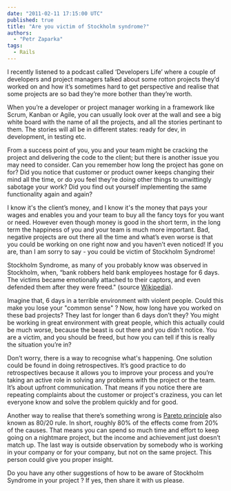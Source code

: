 ```yaml
---
date: "2011-02-11 17:15:00 UTC"
published: true
title: "Are you victim of Stockholm syndrome?"
authors:
  - "Petr Zaparka"
tags:
  - Rails
---
```


<p>I recently listened to a podcast called &lsquo;Developers Life&rsquo; where a couple of developers and project managers talked about some rotton projects they&rsquo;d worked on and how it&rsquo;s sometimes hard to get perspective and realise that some projects are so bad they&rsquo;re more bother than they&rsquo;re worth.</p>
<p>When you&rsquo;re a developer or project manager working in a framework like Scrum, Kanban or Agile, you can usually look over at the wall and see a big white board with the name of all the projects, and all the stories pertinant to them. The stories will all be in different states: ready for dev, in development, in testing etc.</p>
<p>From a success point of you, you and your team might be cracking the project and delivering the code to the client; but there is another issue you may need to consider. Can you remember how long the project has gone on for? Did you notice that customer or product owner keeps changing their mind all the time, or do you feel they&rsquo;re doing other things to unwittingly sabotage your work? Did you find out yourself implementing the same functionality again and again?</p>
<p>I know it&#39;s the client&rsquo;s money, and I know it&#39;s the money that pays your wages and enables you and your team to buy all the fancy toys for you want or need. However even though money is good in the short term, in the long term the happiness of you and your team is much more important. Bad, negative projects are out there all the time and what&rsquo;s even worse is that you could be working on one right now and you haven&rsquo;t even noticed! If you are, than I am sorry to say - you could be victim of Stockholm Syndrome!</p>
<p>Stockholm Syndrome, as many of you probably know was observed in Stockholm, when, &ldquo;bank robbers held bank employees hostage for 6 days. The victims became emotionally attached to their captors, and even defended them after they were freed.&quot; (source <a href="http://en.wikipedia.org/wiki/Stockholm_syndrome" target="_blank">Wikipedia</a>).</p>
<p>Imagine that, 6 days in a terrible environment with violent people. Could this make you lose your &quot;common sense&quot; ? Now, how long have you worked on these bad projects? They last for longer than 6 days don&rsquo;t they? You might be working in great environment with great people, which this actually could be much worse, because the beast is out there and you didn&#39;t notice. You are a victim, and you should be freed, but how you can tell if this is really the situation you&rsquo;re in?</p>
<p>Don&rsquo;t worry, there is a way to recognise what&#39;s happening. One solution could be found in doing retrospectives. It&rsquo;s good practice to do retrospectives because it allows you to improve your process and you&rsquo;re taking an active role in solving any problems with the project or the team. It&rsquo;s about upfront communication. That means if you notice there are repeating complaints about the customer or project&#39;s craziness, you can let everyone know and solve the problem quickly and for good.</p>
<p>Another way to realise that there&rsquo;s something wrong is <a href="http://en.wikipedia.org/wiki/Pareto_principle" target="_blank">Pareto principle</a> also known as 80/20 rule. In short, roughly 80% of the effects come from 20% of the causes. That means you can spend so much time and effort to keep going on a nightmare project, but the income and achievement just doesn&rsquo;t match up. The last way is outside observation by somebody who is working in your company or for your company, but not on the same project. This person could give you proper insight.</p>
<p>Do you have any other suggestions of how to be aware of Stockholm Syndrome in your project ? If yes, then share it with us please.</p>


